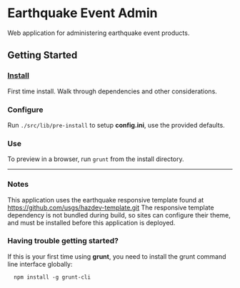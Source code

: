 Earthquake Event Admin
======================

Web application for administering earthquake event products.

## Getting Started ##

### [Install](readme_dependency_install.md) ###
First time install. Walk through dependencies and other considerations.

### Configure ###

Run `./src/lib/pre-install` to setup **config.ini**, use the provided defaults.

### Use ###

To preview in a browser, run `grunt` from the install directory.

---
### Notes ###

This application uses the earthquake responsive template found at
https://github.com/usgs/hazdev-template.git
The responsive template dependency is not bundled during build, so sites
can configure their theme, and must be installed before this application
is deployed.

### Having trouble getting started? ###

If this is your first time using **grunt**, you need to install the grunt
command line interface globally:

      npm install -g grunt-cli
